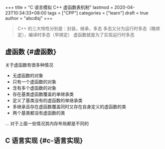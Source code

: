 +++
title = "C 语言模拟 C++ 虚函数表机制"
lastmod = 2020-04-23T10:34:33+08:00
tags = ["CPP"]
categories = ["learn"]
draft = true
author = "abcdlsj"
+++

> C++ 的三大特性分别是：封装，继承，多态
> 多态又分为运行时多态（晚绑定），编译时多态（早绑定）
> 虚函数就是为了实现运行时多态

<!--more-->


## 虚函数 {#虚函数}

关于虚函数有很多种情况

-   无虚函数的对象
-   只有一个虚函数的对象
-   含有多个虚函数的对象
-   存在基类虚函数覆盖的单继承类
-   定义了基类没有的虚函数的单继承类
-   多继承且存在虚函数覆盖同时又存在自身定义的虚函数的类
-   两个基类都没有虚函数的类

...
对于上面一些情况其内存布局都是不同的


## C 语言实现 {#c-语言实现}
